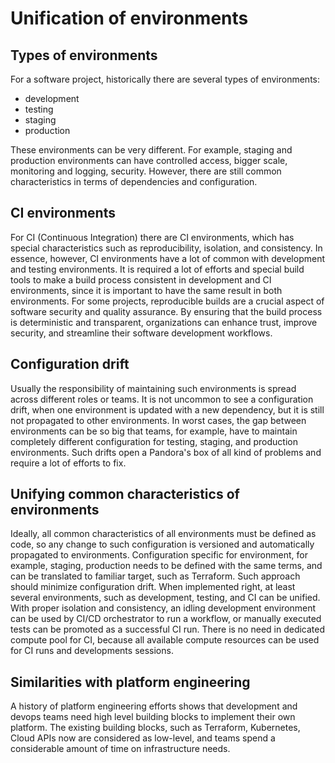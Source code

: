 # Unification of environments

## Types of environments

For a software project, historically there are several types of environments: 

* development
* testing
* staging
* production

These environments can be very different.
For example, staging and production environments can have controlled access, bigger scale, monitoring and logging, security.
However, there are still common characteristics in terms of dependencies and configuration.

## CI environments

For CI (Continuous Integration) there are CI environments, which has special characteristics such as reproducibility, isolation, and consistency.
In essence, however, CI environments have a lot of common with development and testing environments.
It is required a lot of efforts and special build tools to make a build process consistent in development and CI environments, since it is important to have the same result in both environments.
For some projects, reproducible builds are a crucial aspect of software security and quality assurance.
By ensuring that the build process is deterministic and transparent, organizations can enhance trust, improve security, and streamline their software development workflows.

## Configuration drift

Usually the responsibility of maintaining such environments is spread across different roles or teams.
It is not uncommon to see a configuration drift, when one environment is updated with a new dependency, but it is still not propagated to other environments.
In worst cases, the gap between environments can be so big that teams, for example, have to maintain completely different configuration for testing, staging, and production environments.
Such drifts open a Pandora's box of all kind of problems and require a lot of efforts to fix. 

## Unifying common characteristics of environments 

Ideally, all common characteristics of all environments must be defined as code, so any change to such configuration is versioned and automatically propagated to environments.
Configuration specific for environment, for example, staging, production needs to be defined with the same terms, and can be translated to familiar target, such as Terraform.
Such approach should minimize configuration drift.
When implemented right, at least several environments, such as development, testing, and CI can be unified.
With proper isolation and consistency, an idling development environment can be used by CI/CD orchestrator to run a workflow, or manually executed tests can be promoted as a successful CI run.
There is no need in dedicated compute pool for CI, because all available compute resources can be used for CI runs and developments sessions.

## Similarities with platform engineering

A history of platform engineering efforts shows that development and devops teams need high level building blocks to implement their own platform.
The existing building blocks, such as Terraform, Kubernetes, Cloud APIs now are considered as low-level, and teams spend a considerable amount of time on infrastructure needs.
